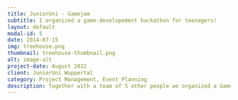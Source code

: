 ```yaml
---
title: JuniorUni - Gamejam
subtitle: I organized a game-developement hackathon for teenagers!
layout: default
modal-id: 5
date: 2014-07-15
img: treehouse.png
thumbnail: treehouse-thumbnail.png
alt: image-alt
project-date: August 2022
client: JuniorUni Wuppertal
category: Project Management, Event Planning
description: Together with a team of 5 other people we organized a Gamejam for 35 teenagers! 
---
```

